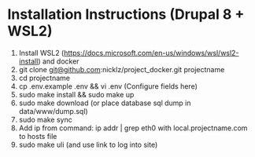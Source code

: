 # Installation Instructions (Drupal 8 + WSL2) 

1. Install WSL2 (https://docs.microsoft.com/en-us/windows/wsl/wsl2-install) and docker 
2. git clone git@github.com:nicklz/project_docker.git projectname
3. cd projectname
4. cp .env.example .env && vi .env (Configure fields here)
5. sudo make install && sudo make up
6. sudo make download (or place database sql dump in data/www/dump.sql)
7. sudo make sync
8. Add ip from command:   ip addr | grep eth0     with local.projectname.com to hosts file
9. sudo make uli (and use link to log into site)


